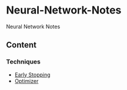 # Neural-Network-Notes
Neural Network Notes

## Content
### Techniques
- [Early Stopping](https://github.com/YapWH1208/Neural-Network-Notes/blob/main/%E6%8A%80%E5%B7%A7/Early%20Stopping/Early%20Stopping.md)
- [Optimizer](https://github.com/YapWH1208/Neural-Network-Notes/blob/main/%E7%A5%9E%E7%BB%8F%E7%BD%91%E7%BB%9C/%E4%BC%98%E5%8C%96%E5%99%A8/%E4%BC%98%E5%8C%96%E5%99%A8/%E4%BC%98%E5%8C%96%E5%99%A8.md)
